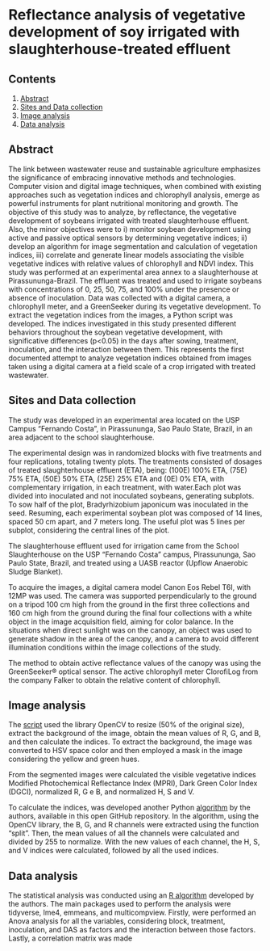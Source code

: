 # Reflectance analysis of vegetative development of soy irrigated with slaughterhouse-treated effluent

## Contents

1. [Abstract](#abstract)
2. [Sites and Data collection](#sites-and-data-collection)
3. [Image analysis](#image-analysis)
4. [Data analysis]()


## Abstract

The link between wastewater reuse and sustainable agriculture emphasizes the significance of embracing innovative methods and technologies. Computer vision and digital image techniques, when combined with existing approaches such as vegetation indices and chlorophyll analysis, emerge as powerful instruments for plant nutritional monitoring and growth. The objective of this study was to analyze, by reflectance, the vegetative development of soybeans irrigated with treated slaughterhouse effluent. Also, the minor objectives were to i) monitor soybean development using active and passive optical sensors by determining vegetative indices; ii) develop an algorithm for image segmentation and calculation of vegetation indices, iii) correlate and generate linear models associating the visible vegetative indices with relative values of chlorophyll and NDVI index. This study was performed at an experimental area annex to a slaughterhouse at Pirassununga-Brazil. The effluent was treated and used to irrigate soybeans with concentrations of 0, 25, 50, 75, and 100% under the presence or absence of inoculation. Data was collected with a digital camera, a chlorophyll meter, and a GreenSeeker during its vegetative development. To extract the vegetation indices from the images, a Python script was developed. The indices investigated in this study presented different behaviors throughout the soybean vegetative development, with significative differences (p<0.05) in the days after sowing, treatment, inoculation, and the interaction between them. This represents the first documented attempt to analyze vegetation indices obtained from images taken using a digital camera at a field scale of a crop irrigated with treated wastewater.

## Sites and Data collection

The study was developed in an experimental area located on the USP Campus “Fernando Costa”, in Pirassununga, Sao Paulo State, Brazil, in an area adjacent to the school slaughterhouse. 

The experimental design was in randomized blocks with five treatments and four replications, totaling twenty plots. The treatments consisted of dosages of treated slaughterhouse effluent (ETA), being: (100E) 100% ETA, (75E) 75% ETA, (50E) 50% ETA, (25E) 25% ETA and (0E) 0% ETA, with complementary irrigation, in each treatment, with water.Each plot was divided into inoculated and not inoculated soybeans, generating subplots. To sow half of the plot, Bradyrhizobium japonicum was inoculated in the seed. Resuming, each experimental soybean plot was composed of 14 lines, spaced 50 cm apart, and 7 meters long. The useful plot was 5 lines per subplot, considering the central lines of the plot.

The slaughterhouse effluent used for irrigation came from the School Slaughterhouse on the USP “Fernando Costa” campus, Pirassununga, Sao Paulo State, Brazil, and treated using a UASB reactor (Upflow Anaerobic Sludge Blanket).

To acquire the images, a digital camera model Canon Eos Rebel T6I, with 12MP was used. The camera was supported perpendicularly to the ground on a tripod 100 cm high from the ground in the first three collections and 160 cm high from the ground during the final four collections with a white object in the image acquisition field, aiming for color balance. In the situations when direct sunlight was on the canopy, an object was used to generate shadow in the area of the canopy, and a camera to avoid different illumination conditions within the image collections of the study.

The method to obtain active reflectance values of the canopy was using the GreenSeeker® optical sensor. The active chlorophyll meter ClorofiLog from the company Falker to obtain the relative content of chlorophyll.

## Image analysis

The [script](Algorithm.ipynb) used the library OpenCV to resize (50% of the original size), extract the background of the image, obtain the mean values of R, G, and B, and then calculate the indices. To extract the background, the image was converted to HSV space color and then employed a mask in the image considering the yellow and green hues.

From the segmented images were calculated the visible vegetative indices Modified Photochemical Reflectance Index (MPRI), Dark Green Color Index (DGCI), normalized R, G e B, and normalized H, S and V.

To calculate the indices, was developed another Python [algorithm](Algorithm.ipynb) by the authors, available in this open GitHub repository. In the algorithm, using the OpenCV library, the B, G, and R channels were extracted using the function “split”. Then, the mean values of all the channels were calculated and divided by 255 to normalize. With the new values of each channel, the H, S, and V indices were calculated, followed by all the used indices.

## Data analysis

The statistical analysis was conducted using an [R algorithm](analysis.R) developed by the authors. The main packages used to perform the analysis were tidyverse, lme4, emmeans, and multicompview. Firstly, were performed an Anova analysis for all the variables, considering block, treatment, inoculation, and DAS as factors and the interaction between those factors. Lastly, a correlation matrix was made


